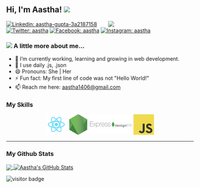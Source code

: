 <h2>Hi, I'm Aastha! <img src="https://media.giphy.com/media/cIjvVL8ecNWJsSkYxD/giphy.gif" width="50"></h2>
<img align='right' src="https://media.giphy.com/media/dWxO36Jzd6bTSt5dIY/giphy.gif" width="230">

[![Linkedin: aastha-gupta-3a2187158](https://img.shields.io/badge/-LinkedIn-blue?style=flat-square&logo=Linkedin&logoColor=white&link=https://www.linkedin.com/in/aastha-gupta-3a2187158/)](https://www.linkedin.com/in/aastha-gupta-3a2187158/)
[![Twitter: aastha](https://img.shields.io/badge/-Twitter-blue?style=flat-square&logo=twitter&logoColor=white&link=https://twitter.com/AasthaG94806128)](https://twitter.com/AasthaG94806128)
[![Facebook: aastha](https://img.shields.io/badge/-Facebook-blue?style=flat-square&logo=facebook&logoColor=white&link=https://www.facebook.com/14.aastha/)](https://www.facebook.com/14.aastha/)
[![Instagram: aastha](https://img.shields.io/badge/-Instagram-blue?style=flat-square&logo=instagram&logoColor=white&link=https://www.instagram.com/14_aastha/)](https://www.instagram.com/14_aastha/)

### <img src="https://media.giphy.com/media/VgCDAzcKvsR6OM0uWg/giphy.gif" width="50"> A little more about me... 
- 🌱 I’m currently working, learning and growing in web development. 
- 🤔 I use daily .js, .json
- 😄 Pronouns: She | Her
- ⚡ Fun fact: My first line of code was not "Hello World!"
- 📫 Reach me here: <a href="mailto:aastha1406@gmail.com">aastha1406@gmail.com</a>

### My Skills
<p align="center">
  <img src="https://raw.githubusercontent.com/github/explore/80688e429a7d4ef2fca1e82350fe8e3517d3494d/topics/react/react.png" alt="react" width="55" height="55"/>
  <img src="https://raw.githubusercontent.com/github/explore/80688e429a7d4ef2fca1e82350fe8e3517d3494d/topics/nodejs/nodejs.png" alt="node" width="55" height="55"/>
  <img src="https://raw.githubusercontent.com/github/explore/80688e429a7d4ef2fca1e82350fe8e3517d3494d/topics/express/express.png" alt="express" width="55" height="55"/>
  <img src="https://raw.githubusercontent.com/github/explore/80688e429a7d4ef2fca1e82350fe8e3517d3494d/topics/mongodb/mongodb.png" alt="mongodb" width="55" height="55"/>
  <img src="https://raw.githubusercontent.com/github/explore/80688e429a7d4ef2fca1e82350fe8e3517d3494d/topics/javascript/javascript.png" alt="javascript" width="55" height="55"/>
</p>


___

### My Github Stats 
<a href="https://github.com/aastha-14/aastha-14">
  <img align="center" src="https://github-readme-stats.vercel.app/api/top-langs/?username=aastha-14&hide=java,html&title_color=ffffff&text_color=c9cacc&icon_color=2bbc8a&bg_color=1d1f21&theme=gruvbox" />
</a>
<a href="https://github.com/aastha-14/aastha-14">
  <img align="center" src="https://github-readme-stats.vercel.app/api?username=aastha-14&show_icons=true&line_height=27&count_private=true&title_color=ffffff&text_color=c9cacc&icon_color=2bbc8a&bg_color=1d1f21&theme=gruvbox" alt="Aastha's GitHub Stats" />
</a>

<!-- Resources -->
<!-- GitHub Stats: https://github.com/anuraghazra/github-readme-stats -->

![visitor badge](https://visitor-badge.glitch.me/badge?page_id=aastha-14.aastha-14)


  

